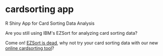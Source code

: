 cardsorting app
===========

R Shiny App for Card Sorting Data Analysis

Are you still using IBM's EZSort for analyzing card sorting data? 

Come on! [EZSort is dead](http://maadmob.net/donna/blog/2005/ibms-usort-and-ezsort-are-dead), why not try your card sorting data with our new [online cardsorting tool](http://glimmer.rstudio.com/yong/cardsorting/)?


